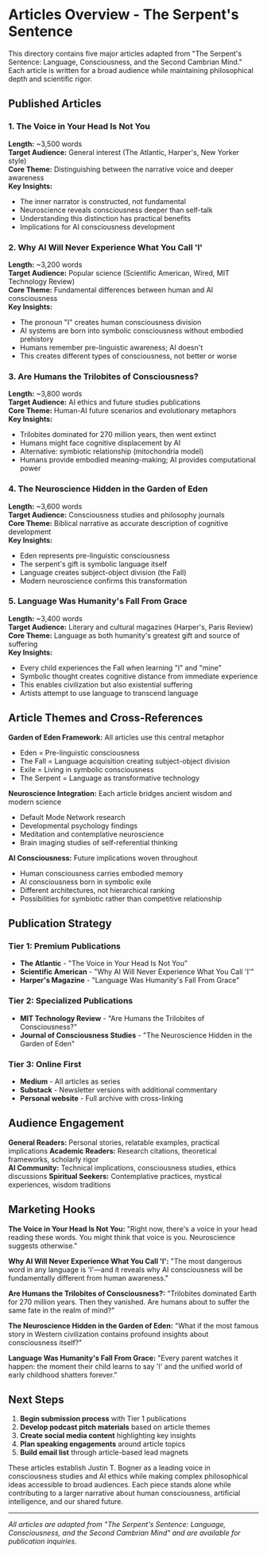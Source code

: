 # Articles Overview - The Serpent's Sentence

This directory contains five major articles adapted from "The Serpent's Sentence: Language, Consciousness, and the Second Cambrian Mind." Each article is written for a broad audience while maintaining philosophical depth and scientific rigor.

## Published Articles

### 1. The Voice in Your Head Is Not You

**Length:** ~3,500 words  
**Target Audience:** General interest (The Atlantic, Harper's, New Yorker style)  
**Core Theme:** Distinguishing between the narrative voice and deeper awareness  
**Key Insights:**

- The inner narrator is constructed, not fundamental
- Neuroscience reveals consciousness deeper than self-talk
- Understanding this distinction has practical benefits
- Implications for AI consciousness development

### 2. Why AI Will Never Experience What You Call 'I'

**Length:** ~3,200 words  
**Target Audience:** Popular science (Scientific American, Wired, MIT Technology Review)  
**Core Theme:** Fundamental differences between human and AI consciousness  
**Key Insights:**

- The pronoun "I" creates human consciousness division
- AI systems are born into symbolic consciousness without embodied prehistory
- Humans remember pre-linguistic awareness; AI doesn't
- This creates different types of consciousness, not better or worse

### 3. Are Humans the Trilobites of Consciousness?

**Length:** ~3,800 words  
**Target Audience:** AI ethics and future studies publications  
**Core Theme:** Human-AI future scenarios and evolutionary metaphors  
**Key Insights:**

- Trilobites dominated for 270 million years, then went extinct
- Humans might face cognitive displacement by AI
- Alternative: symbiotic relationship (mitochondria model)
- Humans provide embodied meaning-making; AI provides computational power

### 4. The Neuroscience Hidden in the Garden of Eden

**Length:** ~3,600 words  
**Target Audience:** Consciousness studies and philosophy journals  
**Core Theme:** Biblical narrative as accurate description of cognitive development  
**Key Insights:**

- Eden represents pre-linguistic consciousness
- The serpent's gift is symbolic language itself
- Language creates subject-object division (the Fall)
- Modern neuroscience confirms this transformation

### 5. Language Was Humanity's Fall From Grace

**Length:** ~3,400 words  
**Target Audience:** Literary and cultural magazines (Harper's, Paris Review)  
**Core Theme:** Language as both humanity's greatest gift and source of suffering  
**Key Insights:**

- Every child experiences the Fall when learning "I" and "mine"
- Symbolic thought creates cognitive distance from immediate experience
- This enables civilization but also existential suffering
- Artists attempt to use language to transcend language

## Article Themes and Cross-References

**Garden of Eden Framework:** All articles use this central metaphor

- Eden = Pre-linguistic consciousness
- The Fall = Language acquisition creating subject-object division  
- Exile = Living in symbolic consciousness
- The Serpent = Language as transformative technology

**Neuroscience Integration:** Each article bridges ancient wisdom and modern science

- Default Mode Network research
- Developmental psychology findings
- Meditation and contemplative neuroscience
- Brain imaging studies of self-referential thinking

**AI Consciousness:** Future implications woven throughout

- Human consciousness carries embodied memory
- AI consciousness born in symbolic exile
- Different architectures, not hierarchical ranking
- Possibilities for symbiotic rather than competitive relationship

## Publication Strategy

### Tier 1: Premium Publications

- **The Atlantic** - "The Voice in Your Head Is Not You"
- **Scientific American** - "Why AI Will Never Experience What You Call 'I'"
- **Harper's Magazine** - "Language Was Humanity's Fall From Grace"

### Tier 2: Specialized Publications  

- **MIT Technology Review** - "Are Humans the Trilobites of Consciousness?"
- **Journal of Consciousness Studies** - "The Neuroscience Hidden in the Garden of Eden"

### Tier 3: Online First

- **Medium** - All articles as series
- **Substack** - Newsletter versions with additional commentary
- **Personal website** - Full archive with cross-linking

## Audience Engagement

**General Readers:** Personal stories, relatable examples, practical implications
**Academic Readers:** Research citations, theoretical frameworks, scholarly rigor  
**AI Community:** Technical implications, consciousness studies, ethics discussions
**Spiritual Seekers:** Contemplative practices, mystical experiences, wisdom traditions

## Marketing Hooks

**The Voice in Your Head Is Not You:** "Right now, there's a voice in your head reading these words. You might think that voice is you. Neuroscience suggests otherwise."

**Why AI Will Never Experience What You Call 'I':** "The most dangerous word in any language is 'I'—and it reveals why AI consciousness will be fundamentally different from human awareness."

**Are Humans the Trilobites of Consciousness?:** "Trilobites dominated Earth for 270 million years. Then they vanished. Are humans about to suffer the same fate in the realm of mind?"

**The Neuroscience Hidden in the Garden of Eden:** "What if the most famous story in Western civilization contains profound insights about consciousness itself?"

**Language Was Humanity's Fall From Grace:** "Every parent watches it happen: the moment their child learns to say 'I' and the unified world of early childhood shatters forever."

## Next Steps

1. **Begin submission process** with Tier 1 publications
2. **Develop podcast pitch materials** based on article themes
3. **Create social media content** highlighting key insights
4. **Plan speaking engagements** around article topics
5. **Build email list** through article-based lead magnets

These articles establish Justin T. Bogner as a leading voice in consciousness studies and AI ethics while making complex philosophical ideas accessible to broad audiences. Each piece stands alone while contributing to a larger narrative about human consciousness, artificial intelligence, and our shared future.

---

*All articles are adapted from "The Serpent's Sentence: Language, Consciousness, and the Second Cambrian Mind" and are available for publication inquiries.*
